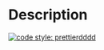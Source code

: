 # Description

[![code style: prettierdddd](https://img.shields.io/badge/code_style2-prettier2-ff69b4.svg?style=flat-square)](https://github.com/prettier/prettier)
